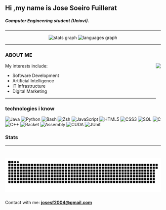 ## Hi ,my name is Jose Soeiro Fuillerat

##### Computer Engineering student (Uniovi).
---
<div align="center">
  <img src="https://github-readme-stats.vercel.app/api?username=J27REPO&hide_title=false&hide_rank=false&show_icons=true&include_all_commits=true&count_private=true&disable_animations=false&theme=dracula&locale=en&hide_border=false" height="150" alt="stats graph"  />
  <img src="https://github-readme-stats.vercel.app/api/top-langs?username=J27REPO&locale=en&hide_title=false&layout=compact&card_width=320&langs_count=5&theme=dracula&hide_border=false" height="150" alt="languages graph"  />
</div>


---

### ABOUT ME
My interests include:
<img align="right" height="150" src="https://media1.tenor.com/m/6REscN2u2kwAAAAd/razz-berserk.gif"  />
* Software Development
* Artificial Intelligence
* IT Infrastructure
* Digital Marketing
---
### technologies i know 
<p align="left">
  <img src="https://img.shields.io/badge/Java-007396?style=for-the-badge&logo=java&logoColor=white" alt="Java"/>
  <img src="https://img.shields.io/badge/Python-3776AB?style=for-the-badge&logo=python&logoColor=white" alt="Python"/>
  <img src="https://img.shields.io/badge/Shell_Script-121011?style=for-the-badge&logo=gnu-bash&logoColor=white" alt="Bash"/>
  <img src="https://img.shields.io/badge/Zsh-181818?style=for-the-badge&logo=zsh&logoColor=white" alt="Zsh"/>
  <img src="https://img.shields.io/badge/JavaScript-F7DF1E?style=for-the-badge&logo=javascript&logoColor=black" alt="JavaScript"/>
  <img src="https://img.shields.io/badge/HTML5-E34F26?style=for-the-badge&logo=html5&logoColor=white" alt="HTML5"/>
  <img src="https://img.shields.io/badge/CSS3-1572B6?style=for-the-badge&logo=css3&logoColor=white" alt="CSS3"/>
  <img src="https://img.shields.io/badge/SQL-025E8C?style=for-the-badge&logo=microsoftsqlserver&logoColor=white" alt="SQL"/>
  <img src="https://img.shields.io/badge/C-A8B9CC?style=for-the-badge&logo=c&logoColor=black" alt="C"/>
  <img src="https://img.shields.io/badge/C%2B%2B-00599C?style=for-the-badge&logo=cplusplus&logoColor=white" alt="C++"/>
  <img src="https://img.shields.io/badge/Racket-394FAC?style=for-the-badge&logo=racket&logoColor=white" alt="Racket"/>
  <img src="https://img.shields.io/badge/Assembly-6A6A6A?style=for-the-badge&logo=assemblyscript&logoColor=white" alt="Assembly"/>
  <img src="https://img.shields.io/badge/CUDA-76B900?style=for-the-badge&logo=nvidia&logoColor=white" alt="CUDA"/>
  <img src="https://img.shields.io/badge/JUnit-%2325A162.svg?style=for-the-badge&logo=junit5&logoColor=white" alt="JUnit"/>
</p>

### Stats
---

###

<br clear="both">

<img src="https://raw.githubusercontent.com/J27REPO/J27REPO/output/snake.svg" alt="Snake animation" />

###

Contact with me: **josesf2004@gmail.com**
<!--
**J27REPO/J27REPO** is a ✨ _special_ ✨ repository because its `README.md` (this file) appears on your GitHub profile.

Here are some ideas to get you started:

- 🔭 I’m currently working on ...
- 🌱 I’m currently learning ...
- 👯 I’m looking to collaborate on ...
- 🤔 I’m looking for help with ...
- 💬 Ask me about ...
- 📫 How to reach me: ...
- 😄 Pronouns: ...
- ⚡ Fun fact: ...
-->
